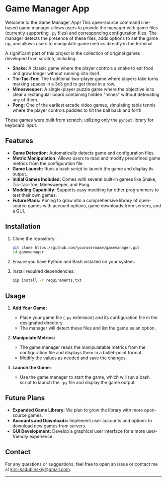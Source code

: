 # Game Manager App

Welcome to the Game Manager App! This open-source command line-based game manager allows users to provide the manager with game files (currently supporting `.py` files) and corresponding configuration files. The manager detects the presence of these files, adds options to set the game up, and allows users to manipulate game metrics directly in the terminal. 

A significant part of this project is the collection of original games developed from scratch, including:

- **Snake:** A classic game where the player controls a snake to eat food and grow longer without running into itself.
- **Tic-Tac-Toe:** The traditional two-player game where players take turns marking spaces in a 3x3 grid to get three in a row.
- **Minesweeper:** A single-player puzzle game where the objective is to clear a rectangular board containing hidden "mines" without detonating any of them.
- **Pong:** One of the earliest arcade video games, simulating table tennis where the player controls paddles to hit the ball back and forth.

These games were built from scratch, utilizing only the `pynput` library for keyboard input.

## Features

- **Game Detection:** Automatically detects game and configuration files.
- **Metric Manipulation:** Allows users to read and modify predefined game metrics from the configuration file.
- **Game Launch:** Runs a bash script to launch the game and display its output.
- **Initial Games Included:** Comes with several built-in games like Snake, Tic-Tac-Toe, Minesweeper, and Pong.
- **Modding Capability:** Supports easy modding for other programmers to test their own games.
- **Future Plans:** Aiming to grow into a comprehensive library of open-source games with account options, game downloads from servers, and a GUI.

## Installation

1. Clone the repository:
    ```bash
    git clone https://github.com/yourusername/gamemanager.git
    cd gamemanager
    ```

2. Ensure you have Python and Bash installed on your system.

3. Install required dependencies:
    ```bash
    pip install -r requirements.txt
    ```

## Usage

1. **Add Your Game:**
   - Place your game file (`.py` extension) and its configuration file in the designated directory.
   - The manager will detect these files and list the game as an option.

2. **Manipulate Metrics:**
   - The game manager reads the manipulatable metrics from the configuration file and displays them in a bullet-point format.
   - Modify the values as needed and save the changes.

3. **Launch the Game:**
   - Use the game manager to start the game, which will run a bash script to launch the `.py` file and display the game output.

## Future Plans

- **Expanded Game Library:** We plan to grow the library with more open-source games.
- **Accounts and Downloads:** Implement user accounts and options to download new games from servers.
- **GUI Development:** Develop a graphical user interface for a more user-friendly experience.

## Contact

For any questions or suggestions, feel free to open an issue or contact me at kirill.kadubinskiy@gmail.com. 

---